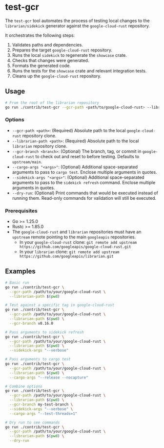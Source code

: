 # test-gcr

The `test-gcr` tool automates the process of testing local changes to the `librarian/sidekick` generator against the `google-cloud-rust` repository.

It orchestrates the following steps:

1.  Validates paths and dependencies.
2.  Prepares the target `google-cloud-rust` repository.
3.  Runs the local `sidekick` to regenerate the `showcase` crate.
4.  Checks that changes were generated.
5.  Formats the generated code.
6.  Runs the tests for the `showcase` crate and relevant integration tests.
7.  Cleans up the `google-cloud-rust` repository.

## Usage

```bash
# From the root of the librarian repository
go run ./contrib/test-gcr --gcr-path <path/to/google-cloud-rust> --librarian-path $(pwd) [options]
```

### Options

*   `--gcr-path <path>`: (Required) Absolute path to the local `google-cloud-rust` repository clone.
*   `--librarian-path <path>`: (Required) Absolute path to the local `librarian` repository clone.
*   `--gcr-branch <branch>`: (Optional) The branch, tag, or commit in `google-cloud-rust` to check out and reset to before testing. Defaults to `upstream/main`.
*   `--cargo-args "<args>"`: (Optional) Additional space-separated arguments to pass to `cargo test`. Enclose multiple arguments in quotes.
*   `--sidekick-args "<args>"`: (Optional) Additional space-separated arguments to pass to the `sidekick refresh` command. Enclose multiple arguments in quotes.
*   `--dry-run`: (Optional) Print commands that would be executed instead of running them. Read-only commands for validation will still be executed.

### Prerequisites

*   Go >= 1.25.0
*   Rustc >= 1.85.0
*   The `google-cloud-rust` and `librarian` repositories must have an `upstream` remote pointing to the main `googleapis` repositories.
    *   In your `google-cloud-rust` clone: `git remote add upstream https://github.com/googleapis/google-cloud-rust.git`
    *   In your `librarian` clone: `git remote add upstream https://github.com/googleapis/librarian.git`

## Examples

```bash
# Basic run
go run ./contrib/test-gcr \
  --gcr-path /path/to/your/google-cloud-rust \
  --librarian-path $(pwd)

# Test against a specific tag in google-cloud-rust
go run ./contrib/test-gcr \
  --gcr-path /path/to/your/google-cloud-rust \
  --librarian-path $(pwd) \
  --gcr-branch v0.16.0

# Pass arguments to sidekick refresh
go run ./contrib/test-gcr \
  --gcr-path /path/to/your/google-cloud-rust \
  --librarian-path $(pwd) \
  --sidekick-args "--verbose"

# Pass arguments to cargo test
go run ./contrib/test-gcr \
  --gcr-path /path/to/your/google-cloud-rust \
  --librarian-path $(pwd) \
  --cargo-args "--release --nocapture"

# Combine options
go run ./contrib/test-gcr \
  --gcr-path /path/to/your/google-cloud-rust \
  --librarian-path $(pwd) \
  --gcr-branch my-test-branch \
  --sidekick-args "--verbose" \
  --cargo-args "--test-threads=1"

# Dry run to see commands
go run ./contrib/test-gcr \
  --gcr-path /path/to/your/google-cloud-rust \
  --librarian-path $(pwd) \
  --dry-run
```